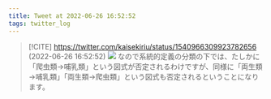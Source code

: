 ```yaml
---
title: Tweet at 2022-06-26 16:52:52
tags: twitter_log
---
```


> [!CITE] https://twitter.com/kaisekiriu/status/1540966309923782656 (2022-06-26 16:52:52)
> ![](https://twitter.com/kaisekiriu/status/1540966309923782656)
> なので系統的定義の分類の下では、たしかに「爬虫類→哺乳類」という図式が否定されるわけですが、同様に「両生類→哺乳類」「両生類→爬虫類」という図式も否定されるということになります。
